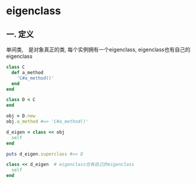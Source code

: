# eigenclass

## 一. 定义

  单间类,　是对象真正的类, 每个实例拥有一个eigenclass, eigenclass也有自己的eigenclass
```ruby
class C
  def a_method
    'C#a_method()'
  end
end

class D < C
end

obj = D.new
obj.a_method #=> 'C#a_method()'

d_eigen = class << obj
  self
end

puts d_eigen.superclass #=> D

class << d_eigen  # eigenclass也有自己的eigenclass
  self 
end
```